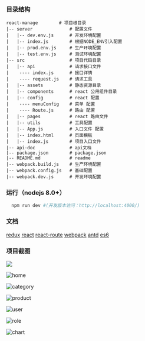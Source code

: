 ### 目录结构
```shell
react-manage        # 项目根目录
|-- server              # 配置文件
|   |-- dev.env.js      # 开发环境配置
|   |-- index.js        # 根据NODE_ENV引入配置
|   |-- prod.env.js     # 生产环境配置
|   |-- test.env.js     # 测试环境配置
|-- src                 # 项目代码目录
|   |-- api             # 请求接口文件
|    ---- index.js      # 接口详情
|    ---- request.js    # 请求工具
|   |-- assets          # 静态资源目录
|   |-- components      # react 公用组件目录
|   |-- config          # react 配置
|    ---- menuConfig    # 菜单 配置
|    ---- Route.js      # 路由 配置
|   |-- pages           # react 路由文件
|   |-- utils           # 工具配置
|   |-- App.js          # 入口文件 配置
|   |-- index.html      # 页面模板 
|   |-- index.js        # 项目入口文件
|-- api-doc             # api文档
|-- package.json        # package.json
|-- README.md           # readme
|-- webpack.build.js    # 生产环境配置
|-- webpack.config.js   # 基础配置
|-- webpack.dev.js      # 开发环境配置

```

### 运行（nodejs 8.0+）
```bash
  npm run dev #(开发版本访问：http://localhost:4000/)
```

### 文档
[redux](http://cn.redux.js.org/docs/react-redux/api.html)
[react](http://wiki.jikexueyuan.com/project/react/)
[react-route](http://react-guide.github.io/react-router-cn/)
[webpack](http://webpack.github.io/docs/configuration.html)
[antd](https://3x.ant.design/docs/react/introduce-cn)
[es6](http://es6.ruanyifeng.com/)


### 项目截图
![](https://user-images.githubusercontent.com/36063573/81181634-5254f580-8fdf-11ea-9331-414d4a2e0b43.png)

![home](https://user-images.githubusercontent.com/36063573/81182289-2ede7a80-8fe0-11ea-937c-ce3054dcecce.png)

![category](https://user-images.githubusercontent.com/36063573/81182333-3b62d300-8fe0-11ea-8751-bfd602bfcde3.png)

![product](https://user-images.githubusercontent.com/36063573/84365045-7c638e00-ac03-11ea-889e-ae67fcaa11f1.png)

![user](https://user-images.githubusercontent.com/36063573/81182365-43bb0e00-8fe0-11ea-9aa6-8dec757b3f66.png)

![role](https://user-images.githubusercontent.com/36063573/81182374-487fc200-8fe0-11ea-84ce-e61f5d7a8193.png)

![chart](https://user-images.githubusercontent.com/36063573/81182399-503f6680-8fe0-11ea-8037-1faa7c3651ac.png)


